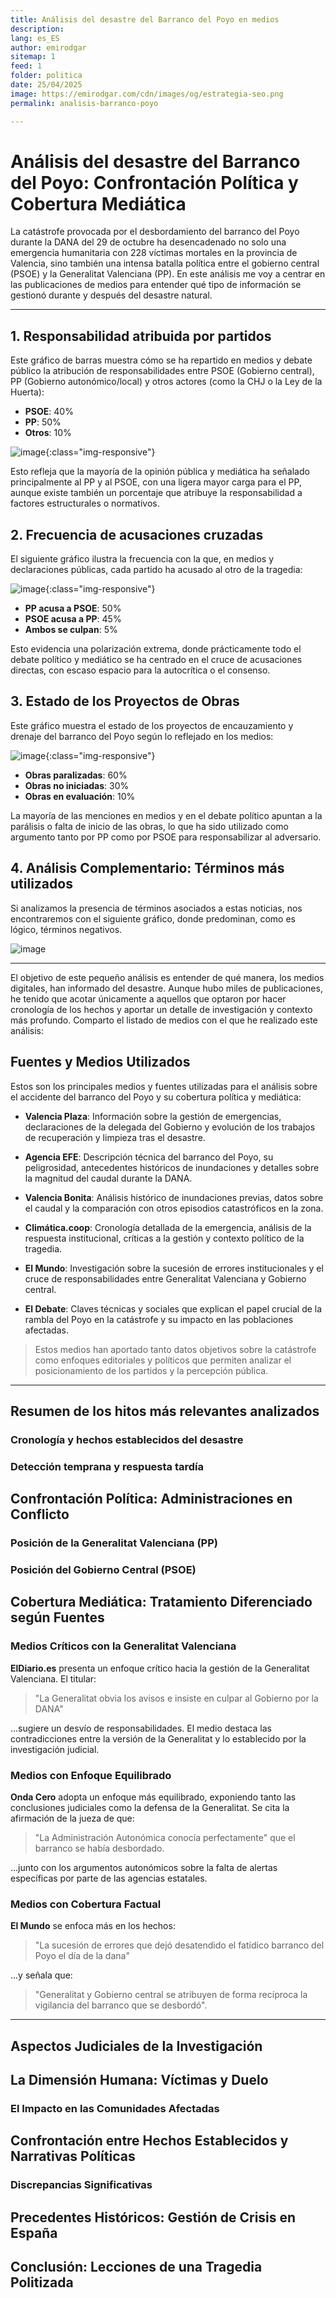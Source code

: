 ```yaml
---
title: Análisis del desastre del Barranco del Poyo en medios
description: 
lang: es_ES
author: emirodgar
sitemap: 1
feed: 1
folder: politica
date: 25/04/2025
image: https://emirodgar.com/cdn/images/og/estrategia-seo.png
permalink: analisis-barranco-poyo

---
```


# Análisis del desastre del Barranco del Poyo: Confrontación Política y Cobertura Mediática

La catástrofe provocada por el desbordamiento del barranco del Poyo durante la DANA del 29 de octubre ha desencadenado no solo una emergencia humanitaria con 228 víctimas mortales en la provincia de Valencia, sino también una intensa batalla política entre el gobierno central (PSOE) y la Generalitat Valenciana (PP). En este análisis me voy a centrar en las publicaciones de medios para entender qué tipo de información se gestionó durante y después del desastre natural.

---

## 1. Responsabilidad atribuida por partidos

Este gráfico de barras muestra cómo se ha repartido en medios y debate público la atribución de responsabilidades entre PSOE (Gobierno central), PP (Gobierno autonómico/local) y otros actores (como la CHJ o la Ley de la Huerta):

- **PSOE**: 40%  
- **PP**: 50%  
- **Otros**: 10%

![image](https://github.com/user-attachments/assets/1977c2df-d2b6-4cdb-9715-f9352ec80641){:class="img-responsive"} 


Esto refleja que la mayoría de la opinión pública y mediática ha señalado principalmente al PP y al PSOE, con una ligera mayor carga para el PP, aunque existe también un porcentaje que atribuye la responsabilidad a factores estructurales o normativos.

## 2. Frecuencia de acusaciones cruzadas

El siguiente gráfico ilustra la frecuencia con la que, en medios y declaraciones públicas, cada partido ha acusado al otro de la tragedia:

![image](https://github.com/user-attachments/assets/776beeaf-3e58-4820-b41a-65e35816ab0b){:class="img-responsive"} 

- **PP acusa a PSOE**: 50%  
- **PSOE acusa a PP**: 45%  
- **Ambos se culpan**: 5%  

Esto evidencia una polarización extrema, donde prácticamente todo el debate político y mediático se ha centrado en el cruce de acusaciones directas, con escaso espacio para la autocrítica o el consenso.

## 3. Estado de los Proyectos de Obras

Este gráfico muestra el estado de los proyectos de encauzamiento y drenaje del barranco del Poyo según lo reflejado en los medios:

![image](https://github.com/user-attachments/assets/f2f175f0-d149-4c97-80ff-0260376c4070){:class="img-responsive"} 


- **Obras paralizadas**: 60%  
- **Obras no iniciadas**: 30%  
- **Obras en evaluación**: 10%  

La mayoría de las menciones en medios y en el debate político apuntan a la parálisis o falta de inicio de las obras, lo que ha sido utilizado como argumento tanto por PP como por PSOE para responsabilizar al adversario.


## 4. Análisis Complementario: Términos más utilizados

Si analizamos la presencia de términos asociados a estas noticias, nos encontraremos con el siguiente gráfico, donde predominan, como es lógico, términos negativos. 


![image](https://github.com/user-attachments/assets/6018e1fc-f825-4598-a4b5-61219cf60cd1)


---

El objetivo de este pequeño análisis es entender de qué manera, los medios digitales, han informado del desastre.
Aunque hubo miles de publicaciones, he tenido que acotar únicamente a aquellos que optaron por hacer cronología de los hechos y aportar un detalle de investigación y contexto más profundo. 
Comparto el listado de medios con el que he realizado este análisis:

## Fuentes y Medios Utilizados

Estos son los principales medios y fuentes utilizadas para el análisis sobre el accidente del barranco del Poyo y su cobertura política y mediática:

- **Valencia Plaza**: Información sobre la gestión de emergencias, declaraciones de la delegada del Gobierno y evolución de los trabajos de recuperación y limpieza tras el desastre.

- **Agencia EFE**: Descripción técnica del barranco del Poyo, su peligrosidad, antecedentes históricos de inundaciones y detalles sobre la magnitud del caudal durante la DANA.

- **Valencia Bonita**: Análisis histórico de inundaciones previas, datos sobre el caudal y la comparación con otros episodios catastróficos en la zona.

- **Climática.coop**: Cronología detallada de la emergencia, análisis de la respuesta institucional, críticas a la gestión y contexto político de la tragedia.

- **El Mundo**: Investigación sobre la sucesión de errores institucionales y el cruce de responsabilidades entre Generalitat Valenciana y Gobierno central.

- **El Debate**: Claves técnicas y sociales que explican el papel crucial de la rambla del Poyo en la catástrofe y su impacto en las poblaciones afectadas.

> Estos medios han aportado tanto datos objetivos sobre la catástrofe como enfoques editoriales y políticos que permiten analizar el posicionamiento de los partidos y la percepción pública.


---

## Resumen de los hitos más relevantes analizados 

### Cronología y hechos establecidos del desastre
### Detección temprana y respuesta tardía
## Confrontación Política: Administraciones en Conflicto
### Posición de la Generalitat Valenciana (PP)
### Posición del Gobierno Central (PSOE)
## Cobertura Mediática: Tratamiento Diferenciado según Fuentes
### Medios Críticos con la Generalitat Valenciana

**ElDiario.es** presenta un enfoque crítico hacia la gestión de la Generalitat Valenciana. El titular:

> "La Generalitat obvia los avisos e insiste en culpar al Gobierno por la DANA"

...sugiere un desvío de responsabilidades. El medio destaca las contradicciones entre la versión de la Generalitat y lo establecido por la investigación judicial.

### Medios con Enfoque Equilibrado

**Onda Cero** adopta un enfoque más equilibrado, exponiendo tanto las conclusiones judiciales como la defensa de la Generalitat. Se cita la afirmación de la jueza de que:

> "La Administración Autonómica conocía perfectamente" que el barranco se había desbordado.

...junto con los argumentos autonómicos sobre la falta de alertas específicas por parte de las agencias estatales.

### Medios con Cobertura Factual

**El Mundo** se enfoca más en los hechos:

> "La sucesión de errores que dejó desatendido el fatídico barranco del Poyo el día de la dana"

...y señala que:

> "Generalitat y Gobierno central se atribuyen de forma recíproca la vigilancia del barranco que se desbordó".

---

## Aspectos Judiciales de la Investigación
## La Dimensión Humana: Víctimas y Duelo
### El Impacto en las Comunidades Afectadas
## Confrontación entre Hechos Establecidos y Narrativas Políticas
### Discrepancias Significativas
## Precedentes Históricos: Gestión de Crisis en España
## Conclusión: Lecciones de una Tragedia Politizada
